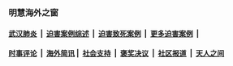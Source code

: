 
### 明慧海外之窗

####  [武汉肺炎](indexes/365.md?t=03170700) &nbsp;|&nbsp;  [迫害案例综述](indexes/328.md?t=03170700) &nbsp;|&nbsp; [迫害致死案例](indexes/277.md?t=03170700)  &nbsp;|&nbsp; [更多迫害案例](indexes/81.md?t=03170700)  &nbsp;|&nbsp; 
####  [时事评论](indexes/19.md?t=03170700) &nbsp;|&nbsp; [海外简讯](indexes/245.md?t=03170700)&nbsp;|&nbsp;  [社会支持](indexes/140.md?t=03170700) &nbsp;|&nbsp; [褒奖决议](indexes/282.md?t=03170700) &nbsp;|&nbsp; [社区报道](indexes/91.md?t=03170700)  &nbsp;|&nbsp; [天人之间](indexes/78.md?t=03170700) 

